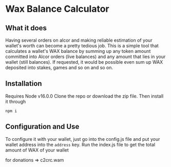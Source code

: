 # Wax Balance Calculator 

## What it does 
Having several orders on alcor and making reliable estimation of your wallet's worth can become a pretty tedious job.
This is a simple tool that calculates a wallet's WAX balance by summing up any token amount committed into Alcor orders (live balances) and any amount that lies in your wallet (still balances).
If requested, it would be possible even sum up WAX deposited into stakes, games and so on and so on.

## Installation
Requires Node v16.0.0
Clone the repo or download the zip file.
Then install it through

```
npm i

```

## Configuration and Use
To configure it with your wallet, just go into the config.js file and put your wallet address into the `address` key.
Run the index.js file to get the total amount of WAX of your wallet 

for donations => c2crc.wam




